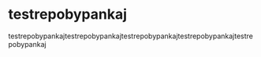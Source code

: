 testrepobypankaj
================

testrepobypankajtestrepobypankajtestrepobypankajtestrepobypankajtestrepobypankaj
